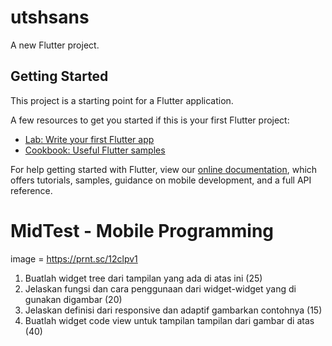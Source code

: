 # utshsans

A new Flutter project.

## Getting Started

This project is a starting point for a Flutter application.

A few resources to get you started if this is your first Flutter project:

- [Lab: Write your first Flutter app](https://flutter.dev/docs/get-started/codelab)
- [Cookbook: Useful Flutter samples](https://flutter.dev/docs/cookbook)

For help getting started with Flutter, view our
[online documentation](https://flutter.dev/docs), which offers tutorials,
samples, guidance on mobile development, and a full API reference.




# MidTest - Mobile Programming

image = https://prnt.sc/12clpv1
1.	Buatlah widget tree dari tampilan yang ada di atas ini (25)
2.	Jelaskan fungsi dan cara penggunaan dari widget-widget yang di gunakan digambar (20) 
3.	Jelaskan definisi dari responsive dan adaptif gambarkan contohnya (15)
4.	Buatlah widget code view untuk tampilan tampilan dari gambar di atas (40) 
